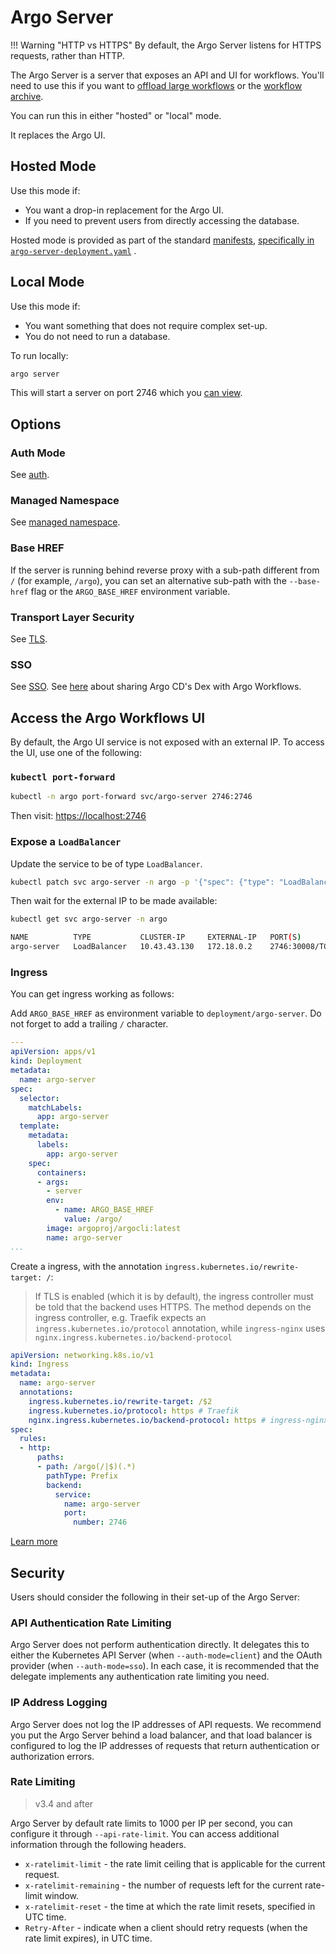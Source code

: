 # Argo Server

!!! Warning "HTTP vs HTTPS"
    By default, the Argo Server listens for HTTPS requests, rather than HTTP.

The Argo Server is a server that exposes an API and UI for workflows.
You'll need to use this if you want to [offload large workflows](offloading-large-workflows.md) or the [workflow archive](workflow-archive.md).

You can run this in either "hosted" or "local" mode.

It replaces the Argo UI.

## Hosted Mode

Use this mode if:

* You want a drop-in replacement for the Argo UI.
* If you need to prevent users from directly accessing the database.

Hosted mode is provided as part of the standard [manifests](https://github.com/argoproj/argo-workflows/blob/main/manifests), [specifically in `argo-server-deployment.yaml`](https://github.com/argoproj/argo-workflows/blob/main/manifests/base/argo-server/argo-server-deployment.yaml) .

## Local Mode

Use this mode if:

* You want something that does not require complex set-up.
* You do not need to run a database.

To run locally:

```bash
argo server
```

This will start a server on port 2746 which you [can view](https://localhost:2746).

## Options

### Auth Mode

See [auth](argo-server-auth-mode.md).

### Managed Namespace

See [managed namespace](managed-namespace.md).

### Base HREF

If the server is running behind reverse proxy with a sub-path different from `/` (for example,
`/argo`), you can set an alternative sub-path with the `--base-href` flag or the `ARGO_BASE_HREF`
environment variable.

### Transport Layer Security

See [TLS](tls.md).

### SSO

See [SSO](argo-server-sso.md).
See [here](argo-server-sso-argocd.md) about sharing Argo CD's Dex with Argo Workflows.

## Access the Argo Workflows UI

By default, the Argo UI service is not exposed with an external IP.
To access the UI, use one of the following:

### `kubectl port-forward`

```bash
kubectl -n argo port-forward svc/argo-server 2746:2746
```

Then visit: <https://localhost:2746>

### Expose a `LoadBalancer`

Update the service to be of type `LoadBalancer`.

```bash
kubectl patch svc argo-server -n argo -p '{"spec": {"type": "LoadBalancer"}}'
```

Then wait for the external IP to be made available:

```bash
kubectl get svc argo-server -n argo
```

```bash
NAME          TYPE           CLUSTER-IP     EXTERNAL-IP   PORT(S)          AGE
argo-server   LoadBalancer   10.43.43.130   172.18.0.2    2746:30008/TCP   18h
```

### Ingress

You can get ingress working as follows:

Add `ARGO_BASE_HREF` as environment variable to `deployment/argo-server`.
Do not forget to add a trailing `/` character.

```yaml
---
apiVersion: apps/v1
kind: Deployment
metadata:
  name: argo-server
spec:
  selector:
    matchLabels:
      app: argo-server
  template:
    metadata:
      labels:
        app: argo-server
    spec:
      containers:
      - args:
        - server
        env:
          - name: ARGO_BASE_HREF
            value: /argo/
        image: argoproj/argocli:latest
        name: argo-server
...
```

Create a ingress, with the annotation `ingress.kubernetes.io/rewrite-target: /`:

>If TLS is enabled (which it is by default), the ingress controller must be told that the backend uses HTTPS.
>The method depends on the ingress controller, e.g.
>Traefik expects an `ingress.kubernetes.io/protocol` annotation, while `ingress-nginx`
>uses `nginx.ingress.kubernetes.io/backend-protocol`

```yaml
apiVersion: networking.k8s.io/v1
kind: Ingress
metadata:
  name: argo-server
  annotations:
    ingress.kubernetes.io/rewrite-target: /$2
    ingress.kubernetes.io/protocol: https # Traefik
    nginx.ingress.kubernetes.io/backend-protocol: https # ingress-nginx
spec:
  rules:
  - http:
      paths:
      - path: /argo(/|$)(.*)
        pathType: Prefix
        backend:
          service:
            name: argo-server
            port:
              number: 2746
```

[Learn more](https://github.com/argoproj/argo-workflows/issues/3080)

## Security

Users should consider the following in their set-up of the Argo Server:

### API Authentication Rate Limiting

Argo Server does not perform authentication directly.
It delegates this to either the Kubernetes API Server (when `--auth-mode=client`) and the OAuth provider (when `--auth-mode=sso`).
In each case, it is recommended that the delegate implements any authentication rate limiting you need.

### IP Address Logging

Argo Server does not log the IP addresses of API requests.
We recommend you put the Argo Server behind a load balancer, and that load balancer is configured to log the IP addresses of requests that return authentication or authorization errors.

### Rate Limiting

> v3.4 and after

Argo Server by default rate limits to 1000 per IP per second, you can configure it through `--api-rate-limit`.
You can access additional information through the following headers.

* `x-ratelimit-limit` - the rate limit ceiling that is applicable for the current request.
* `x-ratelimit-remaining` - the number of requests left for the current rate-limit window.
* `x-ratelimit-reset` - the time at which the rate limit resets, specified in UTC time.
* `Retry-After` - indicate when a client should retry requests (when the rate limit expires), in UTC time.
